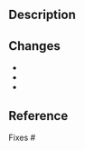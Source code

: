 
## Description

<!-- Please add a short summary about what the pull request is going to bring on the table -->

## Changes

<!-- Please add list of more detailed changes. These changes should be reflected also in the commit messages -->

*
*
*

## Reference

<!-- Please add the corresponding issue number which this pull request is about to fix -->
Fixes #

<!--
Please add an entrty to CHANGELOG.adoc file, too, as part of your Pull Request.

In the following cases, add a short description of PR to the unreleased section in CHANGELOG.adoc:

- 🎁 New feature
- 🐛 Bug fix
- ✨ Feature Update
- 🐣 Refactoring
- 🗑️ Remove feature or internal logic

See other entries in CHANGELOG.adoc as an example for how to add the entry, including a reference to the corresponding issue/PR

PLEASE DON'T ADD THAT LINE HERE IN THE PULL-REQUEST DESCRIPTION BUT DIRECTLY IN CHANGELOG.ADOC AND ADD CHANGELOG.ADOC AS PART OF YOUR PULL-REQUEST.
-->

<!--
To automatically lint go code in this pull request uncomment the line belpow. You get feedback as comments on your pull request then -->

<!--
/lint
-->
